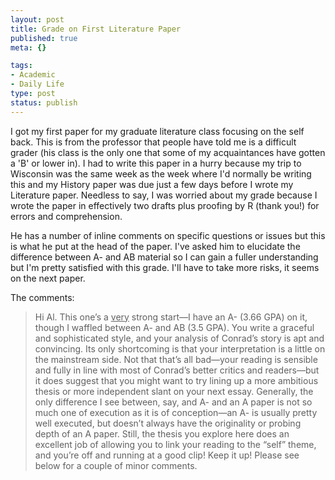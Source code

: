 ```yaml
--- 
layout: post
title: Grade on First Literature Paper
published: true
meta: {}

tags: 
- Academic
- Daily Life
type: post
status: publish
---
```

<p>I got my first paper for my graduate literature class focusing on the self 
back. This is from the professor that people have told me is a difficult grader 
(his class is the only one that some of my acquaintances have gotten a &#39;B&#39; or lower 
in). I had to write this paper in a hurry because my trip to Wisconsin was the 
same week as the week where I&#39;d normally be writing this and my History paper 
was due just a few days before I wrote my Literature paper. Needless to say, I 
was worried about my grade because I wrote the paper in effectively two drafts 
plus proofing by R (thank you!) for errors and comprehension.</p>
<p>He has a number of inline comments on specific questions or issues but this 
is what he put at the head of the paper. I&#39;ve asked him to elucidate the 
difference between A- and AB material so I can gain a fuller understanding but 
I&#39;m pretty satisfied with this grade. I&#39;ll have to take more risks, it seems on 
the next paper.</p>
<p>The comments:</p>
<blockquote>
	<p>Hi Al. This one’s a <u>very</u> strong start—I have an A- (3.66 GPA) on 
	it, though I waffled between A- and AB (3.5 GPA). You write a graceful and 
	sophisticated style, and your analysis of Conrad’s story is apt and 
	convincing. Its only shortcoming is that your interpretation is a little on 
	the mainstream side. Not that that’s all bad—your reading is sensible and 
	fully in line with most of Conrad’s better critics and readers—but it does 
	suggest that you might want to try lining up a more ambitious thesis or more 
	independent slant on your next essay. Generally, the only difference I see 
	between, say, and A- and an A paper is not so much one of execution as it is 
	of conception—an A- is usually pretty well executed, but doesn’t always have 
	the originality or probing depth of an A paper. Still, the thesis you 
	explore here does an excellent job of allowing you to link your reading to 
	the “self” theme, and you’re off and running at a good clip! Keep it up! 
	Please see below for a couple of minor comments.</p>
</blockquote>
